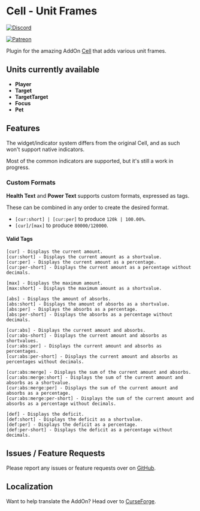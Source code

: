 # Cell - Unit Frames

[![Discord](https://img.shields.io/discord/1062050991664529498?label=Discord&color=5865F2)](https://discord.gg/C5STjYRsCD)

[![Patreon](https://img.shields.io/badge/Patreon-F96854?style=for-the-badge&logo=patreon&logoColor=white)](https://www.patreon.com/vollmerino)

Plugin for the amazing AddOn [Cell](https://www.curseforge.com/wow/addons/cell) that adds various unit frames.

## Units currently available

- **Player**
- **Target**
- **TargetTarget**
- **Focus**
- **Pet**

## Features

The widget/indicator system differs from the original Cell, and as such won't support native indicators.

Most of the common indicators are supported, but it's still a work in progress.

### Custom Formats

**Health Text** and **Power Text** supports custom formats, expressed as tags.

These can be combined in any order to create the desired format.

- `[cur:short] | [cur:per]` to produce `120k | 100.00%`.
- `[cur]/[max]` to produce `80000/120000`.

#### Valid Tags

```
[cur] - Displays the current amount.
[cur:short] - Displays the current amount as a shortvalue.
[cur:per] - Displays the current amount as a percentage.
[cur:per-short] - Displays the current amount as a percentage without decimals.

[max] - Displays the maximum amount.
[max:short] - Displays the maximum amount as a shortvalue.

[abs] - Displays the amount of absorbs.
[abs:short] - Displays the amount of absorbs as a shortvalue.
[abs:per] - Displays the absorbs as a percentage.
[abs:per-short] - Displays the absorbs as a percentage without decimals.

[cur:abs] - Displays the current amount and absorbs.
[cur:abs-short] - Displays the current amount and absorbs as shortvalues.
[cur:abs:per] - Displays the current amount and absorbs as percentages.
[cur:abs:per-short] - Displays the current amount and absorbs as percentages without decimals.

[cur:abs:merge] - Displays the sum of the current amount and absorbs.
[cur:abs:merge:short] - Displays the sum of the current amount and absorbs as a shortvalue.
[cur:abs:merge:per] - Displays the sum of the current amount and absorbs as a percentage.
[cur:abs:merge:per-short] - Displays the sum of the current amount and absorbs as a percentage without decimals.

[def] - Displays the deficit.
[def:short] - Displays the deficit as a shortvalue.
[def:per] - Displays the deficit as a percentage.
[def:per-short] - Displays the deficit as a percentage without decimals.
```

## Issues / Feature Requests

Please report any issues or feature requests over on [GitHub](https://github.com/Krealle/Cell_UnitFrames/issues).

## Localization

Want to help translate the AddOn? Head over to [CurseForge](https://legacy.curseforge.com/wow/addons/cell-unit-frames/localization).

